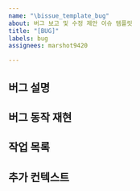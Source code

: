 ```yaml
---
name: "\bissue_template_bug"
about: 버그 보고 및 수정 제안 이슈 템플릿
title: "[BUG]"
labels: bug
assignees: marshot9420

---
```


## 버그 설명

## 버그 동작 재현

## 작업 목록

## 추가 컨텍스트
